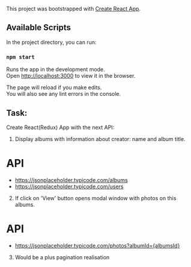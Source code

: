 This project was bootstrapped with [Create React App](https://github.com/facebook/create-react-app).

## Available Scripts

In the project directory, you can run:

### `npm start`

Runs the app in the development mode.<br>
Open [http://localhost:3000](http://localhost:3000) to view it in the browser.

The page will reload if you make edits.<br>
You will also see any lint errors in the console.

## Task:

Create React(Redux) App with the next API:

1. Display albums with information about creator: name and album title.
# API
  - <https://jsonplaceholder.typicode.com/albums>
  - <https://jsonplaceholder.typicode.com/users>
2. If click on 'View' button opens modal window with photos on this albums.
# API
  - <https://jsonplaceholder.typicode.com/photos?albumId={albumsId}>
3. Would be a plus pagination realisation  
  
